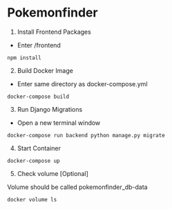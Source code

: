 # Pokemonfinder

1. Install Frontend Packages
-  Enter /frontend
```
npm install 
```

2. Build Docker Image
- Enter same directory as docker-compose.yml
```
docker-compose build
```

3. Run Django Migrations
- Open a new terminal window
```
docker-compose run backend python manage.py migrate
```

4. Start Container
```
docker-compose up
```

5. Check volume [Optional]

Volume should be called pokemonfinder_db-data
```
docker volume ls
```
